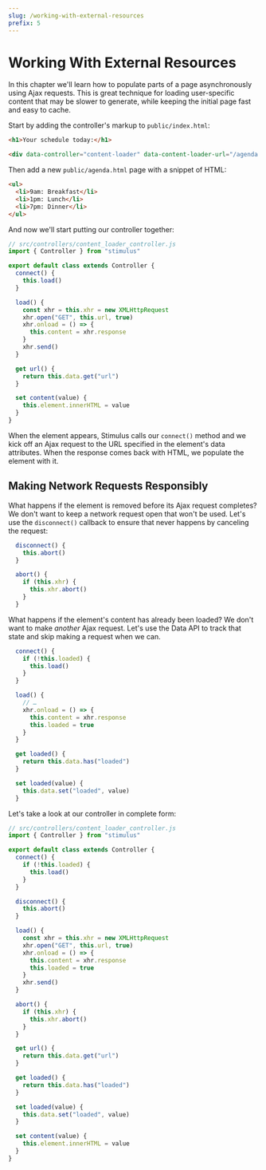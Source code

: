 ```yaml
---
slug: /working-with-external-resources
prefix: 5
---
```


# Working With External Resources

In this chapter we'll learn how to populate parts of a page asynchronously using Ajax requests. This is great technique for loading user-specific content that may be slower to generate, while keeping the initial page fast and easy to cache.

Start by adding the controller's markup to `public/index.html`:

```html
<h1>Your schedule today:</h1>

<div data-controller="content-loader" data-content-loader-url="/agenda.html"></div>
```

Then add a new `public/agenda.html` page with a snippet of HTML:

```html
<ul>
  <li>9am: Breakfast</li>
  <li>1pm: Lunch</li>
  <li>7pm: Dinner</li>
</ul>
```

And now we'll start putting our controller together:

```js
// src/controllers/content_loader_controller.js
import { Controller } from "stimulus"

export default class extends Controller {
  connect() {
    this.load()
  }

  load() {
    const xhr = this.xhr = new XMLHttpRequest
    xhr.open("GET", this.url, true)
    xhr.onload = () => {
      this.content = xhr.response
    }
    xhr.send()
  }

  get url() {
    return this.data.get("url")
  }

  set content(value) {
    this.element.innerHTML = value
  }
}
```

When the element appears, Stimulus calls our `connect()` method and we kick off an Ajax request to the URL specified in the element's data attributes. When the response comes back with HTML, we populate the element with it.

## Making Network Requests Responsibly

What happens if the element is removed before its Ajax request completes? We don't want to keep a network request open that won't be used. Let's use the `disconnect()` callback to ensure that never happens by canceling the request:

```js
  disconnect() {
    this.abort()
  }

  abort() {
    if (this.xhr) {
      this.xhr.abort()
    }
  }
```

What happens if the element's content has already been loaded? We don't want to make *another* Ajax request. Let's use the Data API to track that state and skip making a request when we can.

```js
  connect() {
    if (!this.loaded) {
      this.load()
    }
  }

  load() {
    // …
    xhr.onload = () => {
      this.content = xhr.response
      this.loaded = true
    }
  }

  get loaded() {
    return this.data.has("loaded")
  }

  set loaded(value) {
    this.data.set("loaded", value)
  }
```

Let's take a look at our controller in complete form:

```js
// src/controllers/content_loader_controller.js
import { Controller } from "stimulus"

export default class extends Controller {
  connect() {
    if (!this.loaded) {
      this.load()
    }
  }

  disconnect() {
    this.abort()
  }

  load() {
    const xhr = this.xhr = new XMLHttpRequest
    xhr.open("GET", this.url, true)
    xhr.onload = () => {
      this.content = xhr.response
      this.loaded = true
    }
    xhr.send()
  }

  abort() {
    if (this.xhr) {
      this.xhr.abort()
    }
  }

  get url() {
    return this.data.get("url")
  }

  get loaded() {
    return this.data.has("loaded")
  }

  set loaded(value) {
    this.data.set("loaded", value)
  }

  set content(value) {
    this.element.innerHTML = value
  }
}
```
